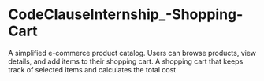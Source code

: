 # CodeClauseInternship_-Shopping-Cart
A simplified e-commerce product catalog. Users can browse products, view  details, and add items to their shopping cart. A shopping cart that keeps  track of selected items and calculates the total cost
